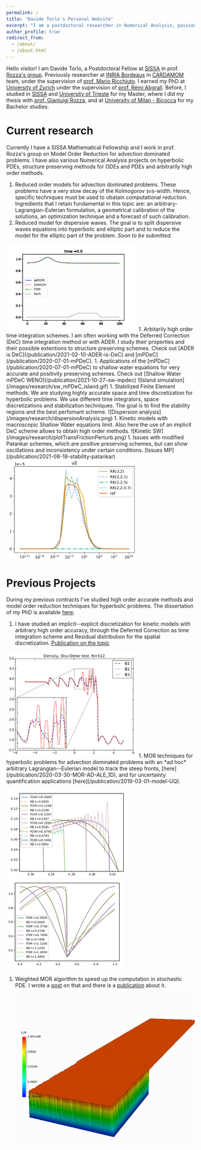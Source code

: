 ```yaml
---
permalink: /
title: "Davide Torlo's Personal Website"
excerpt: "I am a postdoctoral researcher in Numerical Analysis, passionate about Data and musician in spare time."
author_profile: true
redirect_from: 
  - /about/
  - /about.html
---
```


Hello visitor! I am Davide Torlo, a Postdoctoral Fellow at [SISSA](https://www.sissa.it/) in prof. [Rozza's group](https://people.sissa.it/~grozza/contact/). Previously researcher at [INRIA Bordeaux](https://www.inria.fr/fr/centre-inria-bordeaux-sud-ouest) in [CARDAMOM](https://team.inria.fr/cardamom/) team, under the supervision of [prof. Mario Ricchiuto](https://team.inria.fr/cardamom/marioricchiuto/). I earned my PhD at [University of Zurich](https://www.math.uzh.ch/index.php?id=home) under the supervision of [prof. Rémi Abgrall](https://www.math.uzh.ch/index.php?id=people&key1=8882). Before, I studied in [SISSA](https://www.sissa.it/) and [University of Trieste](https://www.units.it) for my Master, where I did my thesis with [prof. Gianluigi Rozza](https://people.sissa.it/~grozza/), and at [University of Milan - Bicocca](https://unimib.it) for my Bachelor studies.


Current research
======
Currently I have a SISSA Mathematical Fellowship and I work in prof. Rozza's group on Model Order Reduction for advection dominated problems. I have also various Numerical Analysis projects on hyperbolic PDEs, structure preserving methods for ODEs and PDEs and arbitrarily high order methods.
1. Reduced order models for advection dominated problems. These problems have a very slow decay of the Kolmogorov `$n$`-width. Hence, specific techniques must be used to obatain computational reduction. Ingredients that I retain fundamental in this topic are: an arbitrary-Lagrangian-Eulerian formulation, a geometrical calibration of the solutions, an optimization technique and a forecast of such calibration.
1. Reduced model for dispersive waves. The goal is to split dispersive waves equations into hyperbolic and elliptic part and to reduce the model for the elliptic part of the problem. *Soon to be submitted.*
<img src="/images/research/KdVMOR.gif" alt="Dispersive Waves" width="350"/>
1. Arbitarily high order time integration schemes. I am often working with the Deferred Correction (DeC) time integration method or with ADER. I study their properties and their possible extentions to structure preserving schemes. Check out [ADER is DeC](/publication/2021-02-10-ADER-is-DeC) and [mPDeC](/publication/2020-07-01-mPDeC).
1. Applications of the [mPDeC](/publication/2020-07-01-mPDeC) to shallow water equations for very accurate and positivity preserving schemes. Check out [Shallow Water mPDeC WENO](/publication/2021-10-27-sw-mpdec)
![Island simulation](/images/research/sw_mPDeC_island.gif)
1. Stabilized Finite Element methods. We are studying highly accurate space and time discretization for hyperbolic problems. We use different time integrators, space discretizations and stabilization techniques. The goal is to find the stability regions and the best perfomant scheme. 
![Dispersion analysis](/images/research/dispersionAnalysis.png)
1. Kinetic models with macroscopic Shallow Water equations limit. Also here the use of an implicit DeC scheme allows to obtain high order methods.
![Kinetic SW](/images/research/plotTransFrictionPerturb.png)
1. Issues with modified Patankar schemes, which are positive preserving schemes, but can show oscillations and inconsistency under certain conditions. [Issues MP](/publication/2021-08-18-stability-patankar)
<img src="/images/research/RobertsonUnstable.png" alt="Robertson Problem MP" width="350"/>

Previous Projects
=================
During my previous contracts I've studied high order accurate methods and model order reduction techniques for hyperbolic problems. The dissertation of my PhD is available [here](http://accdavlo.github.io/files/theses/TorloPhDThesisOneSided.pdf).
1. I have studied an implicit--explicit discretization for kinetic models with arbitrary high order accuracy, through the Deferred Correction as time integration scheme and Residual distribution for the spatial discretization. [Publication on the topic](/publication/2020-06-29-high-order-IMEX-DeC)
<img src="/images/research/kineticEuler.png" alt="Shu Osher test" width="350"/>
1. MOR techniques for hyperbolic problems for advection dominated problems with an *ad hoc* arbitrary Lagrangian--Eulerian model to track the steep fronts, [here](/publication/2020-03-30-MOR-AD-ALE_1D), and for uncertainty quantification applications [here](/publication/2019-03-01-model-UQ).

![Eulerian](/images/research/ALEMOREulerian.png)![Lagrangian](/images/research/ALEMORLagrangian.png)
1. Weighted MOR algorithm to speed up the computation in stochastic PDE. I wrote a [post](/posts/2021/02/wMOR/) on that and there is a [publication](/publication/2018-10-25-stabilized-weighted) about it.
![Advection Dominated](/images/research/MORadvDom.gif)
